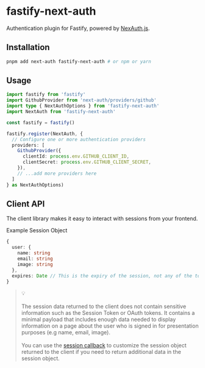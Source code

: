 # fastify-next-auth

Authentication plugin for Fastify, powered by [NexAuth.js](https://next-auth.js.org/).

## Installation

```bash
pnpm add next-auth fastify-next-auth # or npm or yarn
```

## Usage

```ts
import fastify from 'fastify'
import GithubProvider from 'next-auth/providers/github'
import type { NextAuthOptions } from 'fastify-next-auth'
import NextAuth from 'fastify-next-auth'

const fastify = fastify()

fastify.register(NextAuth, {
  // Configure one or more authentication providers
  providers: [
    GithubProvider({
      clientId: process.env.GITHUB_CLIENT_ID,
      clientSecret: process.env.GITHUB_CLIENT_SECRET,
    }),
    // ...add more providers here
  ]
} as NextAuthOptions)
```

## Client API

The client library makes it easy to interact with sessions from your frontend.

Example Session Object

```ts
{
  user: {
    name: string
    email: string
    image: string
  },
  expires: Date // This is the expiry of the session, not any of the tokens within the session
}
```

> 💡<br /><br />The session data returned to the client does not contain sensitive information such as the Session Token or OAuth tokens. It contains a minimal payload that includes enough data needed to display information on a page about the user who is signed in for presentation purposes (e.g name, email, image). <br /><br />You can use the [session callback](https://next-auth.js.org/configuration/callbacks#session-callback) to customize the session object returned to the client if you need to return additional data in the session object.

